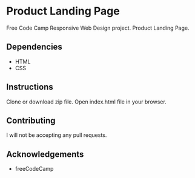 # Product Landing Page
Free Code Camp Responsive Web Design project. Product Landing Page. 

## Dependencies 
* HTML
* CSS

## Instructions
Clone or download zip file. Open index.html file in your browser.

## Contributing
I will not be accepting any pull requests.

## Acknowledgements
* freeCodeCamp 
